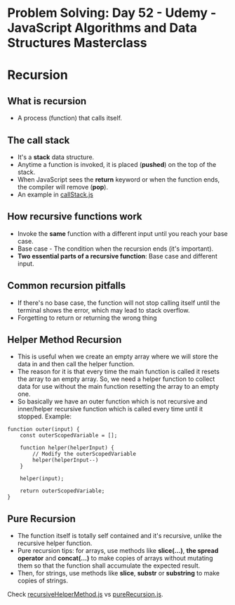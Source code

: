 # Problem Solving: Day 52 - Udemy - JavaScript Algorithms and Data Structures Masterclass

<h1>Recursion</h1>

<h2>What is recursion</h2>

- A process (function) that calls itself.

<h2>The call stack</h2>

- It's a **stack** data structure.
- Anytime a function is invoked, it is placed (**pushed**) on the top of the stack.
- When JavaScript sees the **return** keyword or when the function ends, the compiler will remove (**pop**).
- An example in [callStack.js](callStack.js)

<h2>How recursive functions work</h2>

- Invoke the **same** function with a different input until you reach your base case.
- Base case - The condition when the recursion ends (it's important).
- **Two essential parts of a recursive function**: Base case and different input.

<h2>Common recursion pitfalls</h2>

- If there's no base case, the function will not stop calling itself until the terminal shows the error, which may lead to stack overflow.
- Forgetting to return or returning the wrong thing

<h2>Helper Method Recursion</h2>

- This is useful when we create an empty array where we will store the data in and then call the helper function.
- The reason for it is that every time the main function is called it resets the array to an empty array. So, we need a helper function to collect data for use without the main function resetting the array to an empty one.
- So basically we have an outer function which is not recursive and inner/helper recursive function which is called every time until it stopped. Example:

```
function outer(input) {
    const outerScopedVariable = [];

    function helper(helperInput) {
        // Modify the outerScopedVariable
        helper(helperInput--)
    }

    helper(input);

    return outerScopedVariable;
}
```

<h2>Pure Recursion</h2>

- The function itself is totally self contained and it's recursive, unlike the recursive helper function.
- Pure recursion tips: for arrays, use methods like **slice(...)**, **the spread operator** and **concat(...)** to make copies of arrays without mutating them so that the function shall accumulate the expected result.
- Then, for strings, use methods like **slice**, **substr** or **substring** to make copies of strings.

Check [recursiveHelperMethod.js](recursiveHelperMethod.js) vs [pureRecursion.js](pureRecursion.js).
